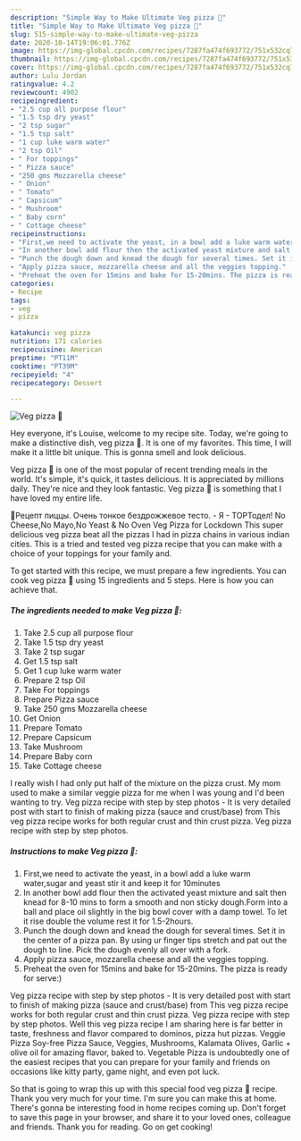 ```yaml
---
description: "Simple Way to Make Ultimate Veg pizza 🍕"
title: "Simple Way to Make Ultimate Veg pizza 🍕"
slug: 515-simple-way-to-make-ultimate-veg-pizza
date: 2020-10-14T19:06:01.776Z
image: https://img-global.cpcdn.com/recipes/7287fa474f693772/751x532cq70/veg-pizza-🍕-recipe-main-photo.jpg
thumbnail: https://img-global.cpcdn.com/recipes/7287fa474f693772/751x532cq70/veg-pizza-🍕-recipe-main-photo.jpg
cover: https://img-global.cpcdn.com/recipes/7287fa474f693772/751x532cq70/veg-pizza-🍕-recipe-main-photo.jpg
author: Lulu Jordan
ratingvalue: 4.2
reviewcount: 4902
recipeingredient:
- "2.5 cup all purpose flour"
- "1.5 tsp dry yeast"
- "2 tsp sugar"
- "1.5 tsp salt"
- "1 cup luke warm water"
- "2 tsp Oil"
- " For toppings"
- " Pizza sauce"
- "250 gms Mozzarella cheese"
- " Onion"
- " Tomato"
- " Capsicum"
- " Mushroom"
- " Baby corn"
- " Cottage cheese"
recipeinstructions:
- "First,we need to activate the yeast, in a bowl add a luke warm water,sugar and yeast stir it and keep it for 10minutes"
- "In another bowl add flour then the activated yeast mixture and salt then knead for 8-10 mins to form a smooth and non sticky dough.Form into a ball and place oil slightly in the big bowl cover with a damp towel. To let it rise double the volume rest it for 1.5-2hours."
- "Punch the dough down and knead the dough for several times. Set it in the center of a pizza pan. By using ur finger tips stretch and pat out the dough to line. Pick the dough evenly all over with a fork."
- "Apply pizza sauce, mozzarella cheese and all the veggies topping."
- "Preheat the oven for 15mins and bake for 15-20mins. The pizza is ready for serve:)"
categories:
- Recipe
tags:
- veg
- pizza

katakunci: veg pizza 
nutrition: 171 calories
recipecuisine: American
preptime: "PT11M"
cooktime: "PT39M"
recipeyield: "4"
recipecategory: Dessert

---
```



![Veg pizza 🍕](https://img-global.cpcdn.com/recipes/7287fa474f693772/751x532cq70/veg-pizza-🍕-recipe-main-photo.jpg)

Hey everyone, it's Louise, welcome to my recipe site. Today, we're going to make a distinctive dish, veg pizza 🍕. It is one of my favorites. This time, I will make it a little bit unique. This is gonna smell and look delicious.

Veg pizza 🍕 is one of the most popular of recent trending meals in the world. It's simple, it's quick, it tastes delicious. It is appreciated by millions daily. They're nice and they look fantastic. Veg pizza 🍕 is something that I have loved my entire life.

🍕Рецепт пиццы. Очень тонкое бездрожжевое тесто. - Я - ТОРТодел! No Cheese,No Mayo,No Yeast &amp; No Oven Veg Pizza for Lockdown This super delicious veg pizza beat all the pizzas I had in pizza chains in various indian cities. This is a tried and tested veg pizza recipe that you can make with a choice of your toppings for your family and.


To get started with this recipe, we must prepare a few ingredients. You can cook veg pizza 🍕 using 15 ingredients and 5 steps. Here is how you can achieve that.

<!--inarticleads1-->

##### The ingredients needed to make Veg pizza 🍕:

1. Take 2.5 cup all purpose flour
1. Take 1.5 tsp dry yeast
1. Take 2 tsp sugar
1. Get 1.5 tsp salt
1. Get 1 cup luke warm water
1. Prepare 2 tsp Oil
1. Take  For toppings
1. Prepare  Pizza sauce
1. Take 250 gms Mozzarella cheese
1. Get  Onion
1. Prepare  Tomato
1. Prepare  Capsicum
1. Take  Mushroom
1. Prepare  Baby corn
1. Take  Cottage cheese


I really wish I had only put half of the mixture on the pizza crust. My mom used to make a similar veggie pizza for me when I was young and I&#39;d been wanting to try. Veg pizza recipe with step by step photos - It is very detailed post with start to finish of making pizza (sauce and crust/base) from This veg pizza recipe works for both regular crust and thin crust pizza. Veg pizza recipe with step by step photos. 

<!--inarticleads2-->

##### Instructions to make Veg pizza 🍕:

1. First,we need to activate the yeast, in a bowl add a luke warm water,sugar and yeast stir it and keep it for 10minutes
1. In another bowl add flour then the activated yeast mixture and salt then knead for 8-10 mins to form a smooth and non sticky dough.Form into a ball and place oil slightly in the big bowl cover with a damp towel. To let it rise double the volume rest it for 1.5-2hours.
1. Punch the dough down and knead the dough for several times. Set it in the center of a pizza pan. By using ur finger tips stretch and pat out the dough to line. Pick the dough evenly all over with a fork.
1. Apply pizza sauce, mozzarella cheese and all the veggies topping.
1. Preheat the oven for 15mins and bake for 15-20mins. The pizza is ready for serve:)


Veg pizza recipe with step by step photos - It is very detailed post with start to finish of making pizza (sauce and crust/base) from This veg pizza recipe works for both regular crust and thin crust pizza. Veg pizza recipe with step by step photos. Well this veg pizza recipe I am sharing here is far better in taste, freshness and flavor compared to dominos, pizza hut pizzas. Veggie Pizza Soy-free Pizza Sauce, Veggies, Mushrooms, Kalamata Olives, Garlic + olive oil for amazing flavor, baked to. Vegetable Pizza is undoubtedly one of the easiest recipes that you can prepare for your family and friends on occasions like kitty party, game night, and even pot luck. 

So that is going to wrap this up with this special food veg pizza 🍕 recipe. Thank you very much for your time. I'm sure you can make this at home. There's gonna be interesting food in home recipes coming up. Don't forget to save this page in your browser, and share it to your loved ones, colleague and friends. Thank you for reading. Go on get cooking!
